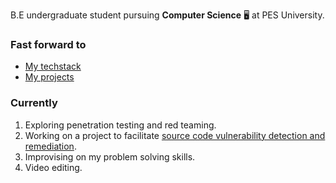 B.E undergraduate student pursuing __Computer Science__ 🖥️ at PES University.

### Fast forward to

- [My techstack](/techstack)
- [My projects](/projects)

### Currently

1. Exploring penetration testing and red teaming.
2. Working on a project to facilitate [source code vulnerability detection and remediation](/projects/vulnerability-detection-and-remidiation-in-source-code/).
3. Improvising on my problem solving skills.
4. Video editing.
